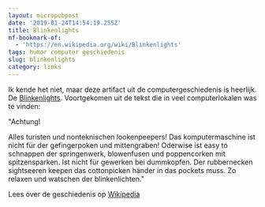 ```yaml
---
layout: micropubpost
date: '2019-01-24T14:54:19.255Z'
title: Blinkenlights
mf-bookmark-of:
  - 'https://en.wikipedia.org/wiki/Blinkenlights'
tags: humor computer geschiedenis
slug: blinkenlights
category: links
---
```

Ik kende het niet, maar deze artifact uit de computergeschiedenis is heerlijk. De [Blinkenlights](https://en.wikipedia.org/wiki/Blinkenlights#Etymology). Voortgekomen uit de tekst die in veel computerlokalen was te vinden: 

&quot;Achtung!

Alles turisten und nonteknischen lookenpeepers!
Das komputermaschine ist nicht für der gefingerpoken und mittengraben! Oderwise ist easy to schnappen der springenwerk, blowenfusen und poppencorken mit spitzensparken.
Ist nicht für gewerken bei dummkopfen. Der rubbernecken sightseeren keepen das cottonpicken händer in das pockets muss.
Zo relaxen und watschen der blinkenlichten.&quot;

Lees over de geschiedenis op [Wikipedia](https://en.wikipedia.org/wiki/Blinkenlights#Etymology)
